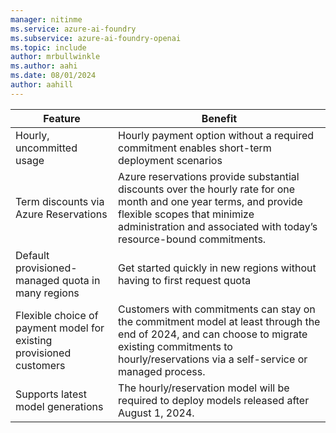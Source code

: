 ```yaml
---
manager: nitinme
ms.service: azure-ai-foundry
ms.subservice: azure-ai-foundry-openai
ms.topic: include
author: mrbullwinkle
ms.author: aahi
ms.date: 08/01/2024
author: aahill
---
```


|Feature | Benefit|
|---|---|
|Hourly, uncommitted usage | Hourly payment option without a required commitment enables short-term deployment scenarios |
|Term discounts via Azure Reservations | Azure reservations provide substantial discounts over the hourly rate for one month and one year terms, and provide flexible scopes that minimize administration and associated with today’s resource-bound commitments.|
| Default provisioned-managed quota in many regions | Get started quickly in new regions without having to first request quota |
| Flexible choice of payment model for existing provisioned customers | Customers with commitments can stay on the commitment model at least through the end of 2024, and can choose to migrate existing commitments to hourly/reservations via a self-service or managed process. |
| Supports latest model generations | The hourly/reservation model will be required to deploy models released after August 1, 2024. |